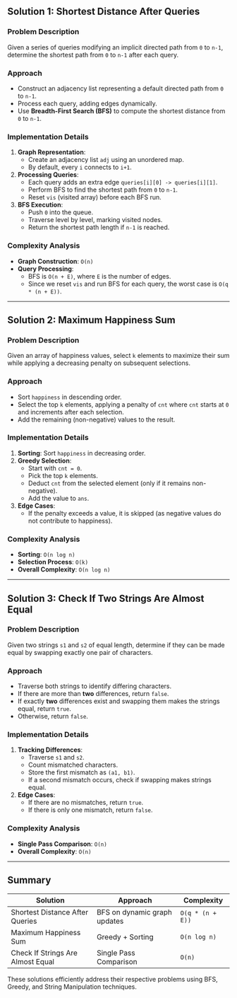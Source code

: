 

## Solution 1: Shortest Distance After Queries

### Problem Description
Given a series of queries modifying an implicit directed path from `0` to `n-1`, determine the shortest path from `0` to `n-1` after each query.

### Approach
- Construct an adjacency list representing a default directed path from `0` to `n-1`.
- Process each query, adding edges dynamically.
- Use **Breadth-First Search (BFS)** to compute the shortest distance from `0` to `n-1`.

### Implementation Details
1. **Graph Representation**:
   - Create an adjacency list `adj` using an unordered map.
   - By default, every `i` connects to `i+1`.
2. **Processing Queries**:
   - Each query adds an extra edge `queries[i][0] -> queries[i][1]`.
   - Perform BFS to find the shortest path from `0` to `n-1`.
   - Reset `vis` (visited array) before each BFS run.
3. **BFS Execution**:
   - Push `0` into the queue.
   - Traverse level by level, marking visited nodes.
   - Return the shortest path length if `n-1` is reached.

### Complexity Analysis
- **Graph Construction**: `O(n)`
- **Query Processing**:
  - BFS is `O(n + E)`, where `E` is the number of edges.
  - Since we reset `vis` and run BFS for each query, the worst case is `O(q * (n + E))`.

---

## Solution 2: Maximum Happiness Sum

### Problem Description
Given an array of happiness values, select `k` elements to maximize their sum while applying a decreasing penalty on subsequent selections.

### Approach
- Sort `happiness` in descending order.
- Select the top `k` elements, applying a penalty of `cnt` where `cnt` starts at `0` and increments after each selection.
- Add the remaining (non-negative) values to the result.

### Implementation Details
1. **Sorting**: Sort `happiness` in decreasing order.
2. **Greedy Selection**:
   - Start with `cnt = 0`.
   - Pick the top `k` elements.
   - Deduct `cnt` from the selected element (only if it remains non-negative).
   - Add the value to `ans`.
3. **Edge Cases**:
   - If the penalty exceeds a value, it is skipped (as negative values do not contribute to happiness).

### Complexity Analysis
- **Sorting**: `O(n log n)`
- **Selection Process**: `O(k)`
- **Overall Complexity**: `O(n log n)`

---

## Solution 3: Check If Two Strings Are Almost Equal

### Problem Description
Given two strings `s1` and `s2` of equal length, determine if they can be made equal by swapping exactly one pair of characters.

### Approach
- Traverse both strings to identify differing characters.
- If there are more than **two** differences, return `false`.
- If exactly **two** differences exist and swapping them makes the strings equal, return `true`.
- Otherwise, return `false`.

### Implementation Details
1. **Tracking Differences**:
   - Traverse `s1` and `s2`.
   - Count mismatched characters.
   - Store the first mismatch as `(a1, b1)`.
   - If a second mismatch occurs, check if swapping makes strings equal.
2. **Edge Cases**:
   - If there are no mismatches, return `true`.
   - If there is only one mismatch, return `false`.

### Complexity Analysis
- **Single Pass Comparison**: `O(n)`
- **Overall Complexity**: `O(n)`

---

## Summary
| Solution | Approach | Complexity |
|----------|------------|-------------|
| Shortest Distance After Queries | BFS on dynamic graph updates | `O(q * (n + E))` |
| Maximum Happiness Sum | Greedy + Sorting | `O(n log n)` |
| Check If Strings Are Almost Equal | Single Pass Comparison | `O(n)` |

These solutions efficiently address their respective problems using BFS, Greedy, and String Manipulation techniques.


